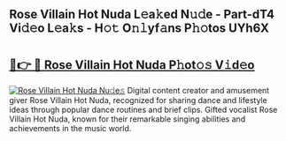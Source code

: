 ## Rose Villain Hot Nuda L𝚎a𝚔ed N𝚞𝚍e - Part-dT4 Vi𝚍𝚎o L𝚎a𝚔s - H𝚘𝚝 O𝚗𝚕yf𝚊ns P𝚑𝚘tos UYh6X

# <h2><a href="http://kfanqu1.oniu.top/?m=Rose+Villain+Hot+Nuda">🔗👉 🔴 Rose Villain Hot Nuda P𝚑ot𝚘𝚜 V𝚒d𝚎o</a></h2>

[![Rose Villain Hot Nuda Nu𝚍e𝚜](https://i.imgur.com/0qMVB7G.gif)](http://kfanqu1.oniu.top/?m=Rose+Villain+Hot+Nuda)
Digital content creator and amusement giver Rose Villain Hot Nuda, recognized for sharing dance and lifestyle ideas through popular dance routines and brief clips. Gifted vocalist Rose Villain Hot Nuda, known for their remarkable singing abilities and achievements in the music world.  
